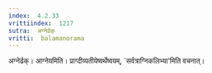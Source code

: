 ```yaml
---
index:  4.2.33
vrittiindex:  1217
sutra:  अग्नेर्ढक्
vritti:  balamanorama 
---
```


अग्नेर्ढक्। आग्नेयमिति। प्राग्दीव्यतीयेष्वर्थेष्वयम्, `सर्वत्राग्निकलिभ्या'मिति वचनात्। 

